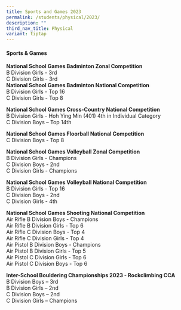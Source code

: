 ```yaml
---
title: Sports and Games 2023
permalink: /students/physical/2023/
description: ""
third_nav_title: Physical
variant: tiptap
---
```

<h4>Sports &amp; Games</h4><p><strong>National School Games Badminton Zonal Competition</strong><br>B Division Girls - 3rd<br>C Division Girls - 3rd<br><strong>National School Games Badminton National Competition</strong><br>B Division Girls - Top 16<br>C Division Girls - Top 8<br></p><p><strong>National School Games Cross-Country National Competition</strong><br>B Division Girls - Hoh Ying Min (401) 4th in Individual Category<br>C Division Boys – Top 14th <br></p><p><strong>National School Games Floorball National Competition</strong><br>C Division Boys - Top 8<br></p><p><strong>National School Games Volleyball Zonal Competition</strong><br>B Division Girls - Champions<br>C Division Boys - 2nd <br>C Division Girls - Champions<br></p><p><strong>National School Games Volleyball National Competition</strong><br>B Division Girls - Top 16<br>C Division Boys - 2nd <br>C Division Girls - 4th <br></p><p><strong>National School Games Shooting National Competition</strong><br>Air Rifle B Division Boys - Champions<br>Air Rifle B Division Girls - Top 6<br>Air Rifle C Division Boys - Top 4<br>Air Rifle C Division Girls - Top 4<br>Air Pistol B Division Boys - Champions<br>Air Pistol B Division Girls - Top 5<br>Air Pistol C Division Girls - Top 6<br>Air Pistol C Division Boys - Top 6<br></p><p><strong>Inter-School Bouldering Championships 2023 - Rockclimbing CCA</strong><br>B Division Boys – 3rd<br>B Division Girls – 2nd<br>C Division Boys – 2nd<br>C Division Girls – Champions<br></p>